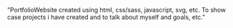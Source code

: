 "PortfolioWebsite created using html, css/sass, javascript, svg, etc. To show case projects i have created and to talk about myself and goals, etc." 
